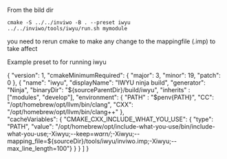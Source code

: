 

From the bild dir

	cmake -S ../../inviwo -B . --preset iwyu
	../../inviwo/tools/iwyu/run.sh mymodule

you need to rerun cmake to make any change to the mappingfile (.imp) to take affect 


Example preset to for running iwyu

{
  "version": 1,
  "cmakeMinimumRequired": { "major": 3, "minor": 19, "patch": 0 },
    {
      "name": "iwyu",
      "displayName": "IWYU ninja build",
      "generator": "Ninja",
      "binaryDir": "${sourceParentDir}/build/iwyu",
      "inherits" : ["modules", "develop"],
      "environment": { "PATH" : "$penv{PATH}",
        "CC": "/opt/homebrew/opt/llvm/bin/clang",
        "CXX": "/opt/homebrew/opt/llvm/bin/clang++"
      },  
      "cacheVariables": {
        "CMAKE_CXX_INCLUDE_WHAT_YOU_USE": { 
          "type": "PATH", 
          "value": "/opt/homebrew/opt/include-what-you-use/bin/include-what-you-use;-Xiwyu;--keep=*warn/*;-Xiwyu;--mapping_file=${sourceDir}/tools/iwyu/inviwo.imp;-Xiwyu;--max_line_length=100"}
      }
    }
  ]
}




